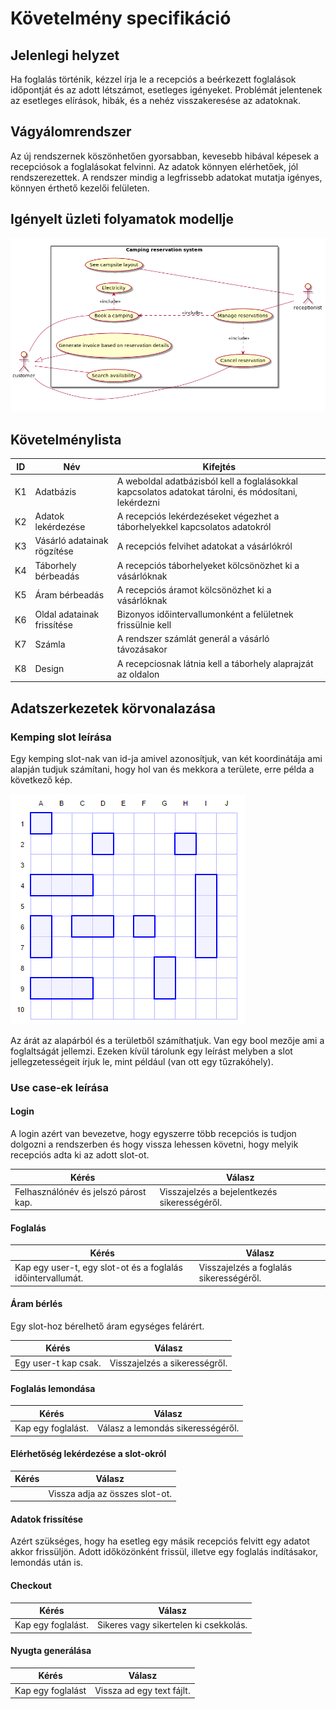 # Követelmény specifikáció

## Jelenlegi helyzet

Ha foglalás történik, kézzel írja le a recepciós a beérkezett foglalások időpontját és az adott létszámot, esetleges igényeket.
Problémát jelentenek az esetleges elírások, hibák, és a nehéz visszakeresése az adatoknak.

## Vágyálomrendszer

Az új rendszernek köszönhetően gyorsabban, kevesebb hibával képesek a recepciósok a foglalásokat felvinni.
Az adatok könnyen elérhetőek, jól rendszerezettek.
A rendszer mindig a legfrissebb adatokat mutatja igényes, könnyen érthető kezelői felületen.

## Igényelt üzleti folyamatok modellje

![igenyelt uzleti folyamatok modellje](./usecase.png)

## Követelménylista

|ID|Név|Kifejtés|
|---|---|---|
|K1|Adatbázis|A weboldal adatbázisból kell a foglalásokkal kapcsolatos adatokat tárolni, és módosítani, lekérdezni|
|K2|Adatok lekérdezése|A recepciós lekérdezéseket végezhet a táborhelyekkel kapcsolatos adatokról|
|K3|Vásárló adatainak rögzítése|A recepciós felvihet adatokat a vásárlókról|
|K4|Táborhely bérbeadás|A recepciós táborhelyeket kölcsönözhet ki a vásárlóknak|
|K5|Áram bérbeadás|A recepciós áramot kölcsönözhet ki a vásárlóknak|
|K6|Oldal adatainak frissítése|Bizonyos időintervallumonként a felületnek frissülnie kell|
|K7|Számla|A rendszer számlát generál a vásárló távozásakor|
|K8|Design|A recepciosnak látnia kell a táborhely alaprajzát az oldalon|

## Adatszerkezetek körvonalazása

### Kemping slot leírása

Egy kemping slot-nak van id-ja amivel azonosítjuk, van két koordinátája ami alapján tudjuk számítani, hogy hol van és mekkora a területe, erre példa a következő kép.

![térkép példa](./battleship.png)

Az árát az alapárból és a területből számíthatjuk. 
Van egy bool mezője ami a foglaltságát jellemzi.
Ezeken kívül tárolunk egy leírást melyben a slot jellegzetességeit írjuk le, mint például (van ott egy tűzrakóhely).

### Use case-ek leírása

#### Login

A login azért van bevezetve, hogy egyszerre több recepciós is tudjon dolgozni a rendszerben és hogy vissza lehessen követni, hogy melyik recepciós adta ki az adott slot-ot.

|Kérés|Válasz|
|---|---|
|Felhasználónév és jelszó párost kap.|Visszajelzés a bejelentkezés sikerességéről.|

#### Foglalás

|Kérés|Válasz|
|---|---|
|Kap egy user-t, egy slot-ot és a foglalás időintervallumát.|Visszajelzés a foglalás sikerességéről.|

#### Áram bérlés

Egy slot-hoz bérelhető áram egységes felárért.

|Kérés|Válasz|
|---|---|
|Egy user-t kap csak.|Visszajelzés a sikerességről.|

#### Foglalás lemondása

|Kérés|Válasz|
|---|---|
|Kap egy foglalást.|Válasz a lemondás sikerességéről.|

#### Elérhetőség lekérdezése a slot-okról
|Kérés|Válasz|
|---|---|
||Vissza adja az összes slot-ot.|

#### Adatok frissítése

Azért szükséges, hogy ha esetleg egy másik recepciós felvitt egy adatot akkor frissüljön.
Adott időközönként frissül, illetve egy foglalás indításakor, lemondás után is.

#### Checkout

|Kérés|Válasz|
|---|---|
|Kap egy foglalást.|Sikeres vagy sikertelen ki csekkolás.|

#### Nyugta generálása 

|Kérés|Válasz|
|---|---|
|Kap egy foglalást|Vissza ad egy text fájlt.|
